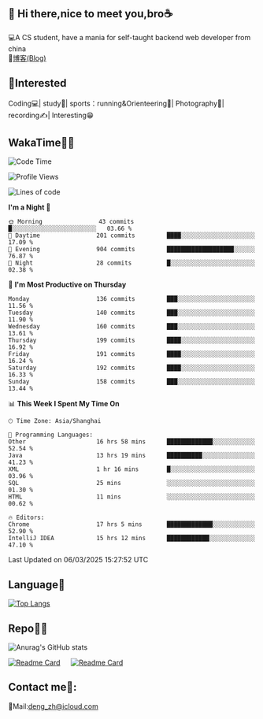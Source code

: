 👋 Hi there,nice to meet you,bro☕
---
💻A CS student, have a mania for self-taught backend web developer from china   
📌[博客(Blog)](https://github.com/HealUP/MyBlog)

 <!-- waka-box start -->
 <!-- waka-box end -->
 
🧲**Interested**
--
Coding💻| study📖| sports：running&Orienteering🏃‍| Photography📸| recording✍️| Interesting😁

WakaTime👨‍💻
---
<!--START_SECTION:waka-->
![Code Time](http://img.shields.io/badge/Code%20Time-2%2C613%20hrs%2047%20mins-blue)

![Profile Views](http://img.shields.io/badge/Profile%20Views-0-blue)

![Lines of code](https://img.shields.io/badge/From%20Hello%20World%20I%27ve%20Written-205.1%20thousand%20lines%20of%20code-blue)

**I'm a Night 🦉** 

```text
🌞 Morning                43 commits          █░░░░░░░░░░░░░░░░░░░░░░░░   03.66 % 
🌆 Daytime                201 commits         ████░░░░░░░░░░░░░░░░░░░░░   17.09 % 
🌃 Evening                904 commits         ███████████████████░░░░░░   76.87 % 
🌙 Night                  28 commits          █░░░░░░░░░░░░░░░░░░░░░░░░   02.38 % 
```
📅 **I'm Most Productive on Thursday** 

```text
Monday                   136 commits         ███░░░░░░░░░░░░░░░░░░░░░░   11.56 % 
Tuesday                  140 commits         ███░░░░░░░░░░░░░░░░░░░░░░   11.90 % 
Wednesday                160 commits         ███░░░░░░░░░░░░░░░░░░░░░░   13.61 % 
Thursday                 199 commits         ████░░░░░░░░░░░░░░░░░░░░░   16.92 % 
Friday                   191 commits         ████░░░░░░░░░░░░░░░░░░░░░   16.24 % 
Saturday                 192 commits         ████░░░░░░░░░░░░░░░░░░░░░   16.33 % 
Sunday                   158 commits         ███░░░░░░░░░░░░░░░░░░░░░░   13.44 % 
```


📊 **This Week I Spent My Time On** 

```text
🕑︎ Time Zone: Asia/Shanghai

💬 Programming Languages: 
Other                    16 hrs 58 mins      █████████████░░░░░░░░░░░░   52.54 % 
Java                     13 hrs 19 mins      ██████████░░░░░░░░░░░░░░░   41.23 % 
XML                      1 hr 16 mins        █░░░░░░░░░░░░░░░░░░░░░░░░   03.96 % 
SQL                      25 mins             ░░░░░░░░░░░░░░░░░░░░░░░░░   01.30 % 
HTML                     11 mins             ░░░░░░░░░░░░░░░░░░░░░░░░░   00.62 % 

🔥 Editors: 
Chrome                   17 hrs 5 mins       █████████████░░░░░░░░░░░░   52.90 % 
IntelliJ IDEA            15 hrs 12 mins      ████████████░░░░░░░░░░░░░   47.10 % 
```


 Last Updated on 06/03/2025 15:27:52 UTC
<!--END_SECTION:waka-->

Language🚀
---
[![Top Langs](https://github-readme-stats.vercel.app/api/top-langs/?username=HealUP&layout=compact&hide_border=true)](https://github.com/HealUP)

Repo🧑‍💻
---
![Anurag's GitHub stats](https://github-readme-stats.vercel.app/api?username=HealUP&count_private=true&show_icons=true&theme=gruvbox&hide_border=true) 

[![Readme Card](https://github-readme-stats.vercel.app/api/pin/?username=HealUP&repo=InternetEy&theme=transparent)](https://github.com/HealUP/InternetEy) &emsp;
[![Readme Card](https://github-readme-stats.vercel.app/api/pin/?username=HealUP&repo=CampusExperience&theme=transparent)](https://github.com/HealUP/CampusExperience)


Contact me📱:
---
📮Mail:deng_zh@icloud.com  

